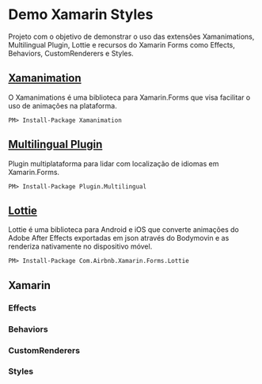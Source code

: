 # Demo Xamarin Styles

Projeto com o objetivo de demonstrar o uso das extensões Xamanimations, Multilingual Plugin, Lottie e recursos do Xamarin Forms como Effects, Behaviors, CustomRenderers e Styles.

## [Xamanimation](https://github.com/jsuarezruiz/Xamanimation)

O Xamanimations é uma biblioteca para Xamarin.Forms que visa facilitar o uso de animações na plataforma.

```
PM> Install-Package Xamanimation
```

## [Multilingual Plugin](https://github.com/CrossGeeks/MultilingualPlugin)

Plugin multiplataforma para lidar com localização de idiomas em Xamarin.Forms.

```
PM> Install-Package Plugin.Multilingual
```

## [Lottie](https://github.com/martijn00/LottieXamarin)

Lottie é uma biblioteca para Android e iOS que converte animações do Adobe After Effects exportadas em json através do Bodymovin e as renderiza nativamente no dispositivo móvel.

```
PM> Install-Package Com.Airbnb.Xamarin.Forms.Lottie
```

## Xamarin 

### Effects

### Behaviors

### CustomRenderers

### Styles

